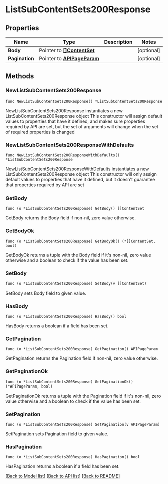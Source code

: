# ListSubContentSets200Response

## Properties

Name | Type | Description | Notes
------------ | ------------- | ------------- | -------------
**Body** | Pointer to [**[]ContentSet**](ContentSet.md) |  | [optional] 
**Pagination** | Pointer to [**APIPageParam**](APIPageParam.md) |  | [optional] 

## Methods

### NewListSubContentSets200Response

`func NewListSubContentSets200Response() *ListSubContentSets200Response`

NewListSubContentSets200Response instantiates a new ListSubContentSets200Response object
This constructor will assign default values to properties that have it defined,
and makes sure properties required by API are set, but the set of arguments
will change when the set of required properties is changed

### NewListSubContentSets200ResponseWithDefaults

`func NewListSubContentSets200ResponseWithDefaults() *ListSubContentSets200Response`

NewListSubContentSets200ResponseWithDefaults instantiates a new ListSubContentSets200Response object
This constructor will only assign default values to properties that have it defined,
but it doesn't guarantee that properties required by API are set

### GetBody

`func (o *ListSubContentSets200Response) GetBody() []ContentSet`

GetBody returns the Body field if non-nil, zero value otherwise.

### GetBodyOk

`func (o *ListSubContentSets200Response) GetBodyOk() (*[]ContentSet, bool)`

GetBodyOk returns a tuple with the Body field if it's non-nil, zero value otherwise
and a boolean to check if the value has been set.

### SetBody

`func (o *ListSubContentSets200Response) SetBody(v []ContentSet)`

SetBody sets Body field to given value.

### HasBody

`func (o *ListSubContentSets200Response) HasBody() bool`

HasBody returns a boolean if a field has been set.

### GetPagination

`func (o *ListSubContentSets200Response) GetPagination() APIPageParam`

GetPagination returns the Pagination field if non-nil, zero value otherwise.

### GetPaginationOk

`func (o *ListSubContentSets200Response) GetPaginationOk() (*APIPageParam, bool)`

GetPaginationOk returns a tuple with the Pagination field if it's non-nil, zero value otherwise
and a boolean to check if the value has been set.

### SetPagination

`func (o *ListSubContentSets200Response) SetPagination(v APIPageParam)`

SetPagination sets Pagination field to given value.

### HasPagination

`func (o *ListSubContentSets200Response) HasPagination() bool`

HasPagination returns a boolean if a field has been set.


[[Back to Model list]](../README.md#documentation-for-models) [[Back to API list]](../README.md#documentation-for-api-endpoints) [[Back to README]](../README.md)


